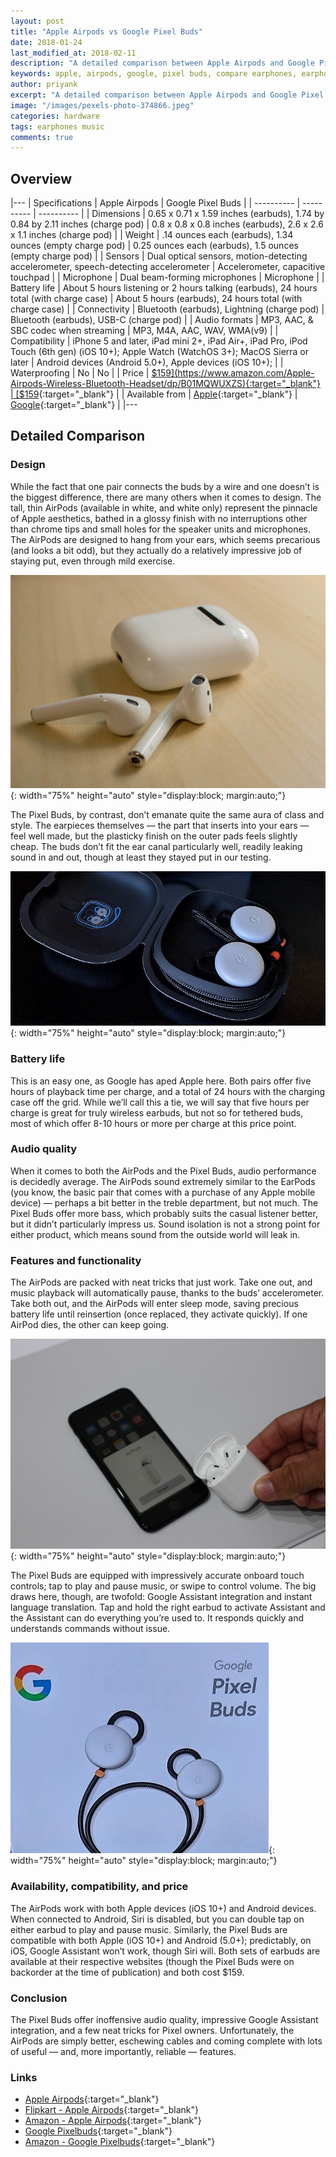 ```yaml
---
layout: post
title: "Apple Airpods vs Google Pixel Buds"
date: 2018-01-24
last_modified_at: 2018-02-11
description: "A detailed comparison between Apple Airpods and Google Pixel Buds"
keywords: apple, airpods, google, pixel buds, compare earphones, earphones
author: priyank
excerpt: "A detailed comparison between Apple Airpods and Google Pixel Buds"
image: "/images/pexels-photo-374866.jpeg"
categories: hardware
tags: earphones music
comments: true
---
```


## Overview

|---
| Specifications | Apple Airpods | Google Pixel Buds |
| ---------- | ---------- | ---------- |
| Dimensions | 0.65 x 0.71 x 1.59 inches (earbuds), 1.74 by 0.84 by 2.11 inches (charge pod) | 0.8 x 0.8 x 0.8 inches (earbuds), 2.6 x 2.6 x 1.1 inches (charge pod) |
| Weight | .14 ounces each (earbuds), 1.34 ounces (empty charge pod) | 0.25 ounces each (earbuds), 1.5 ounces (empty charge pod) |
| Sensors | Dual optical sensors, motion-detecting accelerometer, speech-detecting accelerometer | Accelerometer, capacitive touchpad |
| Microphone | Dual beam-forming microphones | Microphone |
| Battery life | About 5 hours listening or 2 hours talking (earbuds), 24 hours total (with charge case) | About 5 hours (earbuds), 24 hours total (with charge case) |
| Connectivity | Bluetooth (earbuds), Lightning (charge pod) | Bluetooth (earbuds), USB-C (charge pod) |
| Audio formats | MP3, AAC, & SBC codec when streaming | MP3, M4A, AAC, WAV, WMA(v9) |
| Compatibility | iPhone 5 and later, iPad mini 2+, iPad Air+, iPad Pro, iPod Touch (6th gen) (iOS 10+); Apple Watch (WatchOS 3+); MacOS Sierra or later | Android devices (Android 5.0+), Apple devices (iOS 10+); |
| Waterproofing | No | No |
| Price | [$159](https://www.amazon.com/Apple-Airpods-Wireless-Bluetooth-Headset/dp/B01MQWUXZS){:target="_blank"} | [$159](https://www.amazon.com/Google-Pixel-Buds-Just-Black/dp/B00JEX3V46){:target="_blank"} |
| Available from | [Apple](https://www.apple.com/airpods/){:target="_blank"} | [Google](https://store.google.com/us/product/google_pixel_buds?hl=en-US){:target="_blank"} |
|---

## Detailed Comparison

### Design

While the fact that one pair connects the buds by a wire and one doesn’t is the biggest difference, there are many others when it comes to design. The tall, thin AirPods (available in white, and white only) represent the pinnacle of Apple aesthetics, bathed in a glossy finish with no interruptions other than chrome tips and small holes for the speaker units and microphones. The AirPods are designed to hang from your ears, which seems precarious (and looks a bit odd), but they actually do a relatively impressive job of staying put, even through mild exercise.

![Apple Airpods Design](/images/airpods-design.jpg){: width="75%" height="auto" style="display:block; margin:auto;"}

The Pixel Buds, by contrast, don’t emanate quite the same aura of class and style. The earpieces themselves — the part that inserts into your ears — feel well made, but the plasticky finish on the outer pads feels slightly cheap. The buds don’t fit the ear canal particularly well, readily leaking sound in and out, though at least they stayed put in our testing.

![Google Pixel Buds Design](/images/pixelbuds-design.jpg){: width="75%" height="auto" style="display:block; margin:auto;"}

### Battery life

This is an easy one, as Google has aped Apple here. Both pairs offer five hours of playback time per charge, and a total of 24 hours with the charging case off the grid. While we’ll call this a tie, we will say that five hours per charge is great for truly wireless earbuds, but not so for tethered buds, most of which offer 8-10 hours or more per charge at this price point.

### Audio quality

When it comes to both the AirPods and the Pixel Buds, audio performance is decidedly average. The AirPods sound extremely similar to the EarPods (you know, the basic pair that comes with a purchase of any Apple mobile device) — perhaps a bit better in the treble department, but not much. The Pixel Buds offer more bass, which probably suits the casual listener better, but it didn’t particularly impress us. Sound isolation is not a strong point for either product, which means sound from the outside world will leak in.

### Features and functionality

The AirPods are packed with neat tricks that just work. Take one out, and music playback will automatically pause, thanks to the buds’ accelerometer. Take both out, and the AirPods will enter sleep mode, saving precious battery life until reinsertion (once replaced, they activate quickly). If one AirPod dies, the other can keep going.

![Apple Airpods Connectivity](/images/airpods-connectivity.jpg){: width="75%" height="auto" style="display:block; margin:auto;"}

The Pixel Buds are equipped with impressively accurate onboard touch controls; tap to play and pause music, or swipe to control volume. The big draws here, though, are twofold: Google Assistant integration and instant language translation. Tap and hold the right earbud to activate Assistant and the Assistant can do everything you’re used to. It responds quickly and understands commands without issue.

![Google Pixel Buds Connectivity](/images/pixelbuds-box.jpg){: width="75%" height="auto" style="display:block; margin:auto;"}

### Availability, compatibility, and price

The AirPods work with both Apple devices (iOS 10+) and Android devices. When connected to Android, Siri is disabled, but you can double tap on either earbud to play and pause music. Similarly, the Pixel Buds are compatible with both Apple (iOS 10+) and Android (5.0+); predictably, on iOS, Google Assistant won’t work, though Siri will.
Both sets of earbuds are available at their respective websites (though the Pixel Buds were on backorder at the time of publication) and both cost $159.

### Conclusion

The Pixel Buds offer inoffensive audio quality, impressive Google Assistant integration, and a few neat tricks for Pixel owners. Unfortunately, the AirPods are simply better, eschewing cables and coming complete with lots of useful — and, more importantly, reliable — features.

### Links

* [Apple Airpods](https://www.apple.com/airpods/){:target="_blank"}
* [Flipkart - Apple Airpods](https://www.flipkart.com/apple-airpods-wireless-headset-mic/p/itmemrtsnjnd7sb2){:target="_blank"}
* [Amazon - Apple Airpods](https://www.amazon.com/Apple-Airpods-Wireless-Bluetooth-Headset/dp/B01MQWUXZS){:target="_blank"}
* [Google Pixelbuds](https://store.google.com/us/product/google_pixel_buds?hl=en-US){:target="_blank"}
* [Amazon - Google Pixelbuds](https://www.amazon.com/Google-Pixel-Buds-Just-Black/dp/B00JEX3V46){:target="_blank"}

